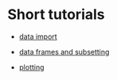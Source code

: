 # Short tutorials

* [data import](https://evengar.github.io/short-tutorials/data-import.html)

* [data frames and subsetting](https://evengar.github.io/short-tutorials/short_dataframe.html)

* [plotting](https://evengar.github.io/short-tutorials/plotting.html)
